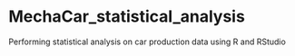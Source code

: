 # MechaCar_statistical_analysis
Performing statistical analysis on car production data using R and RStudio
